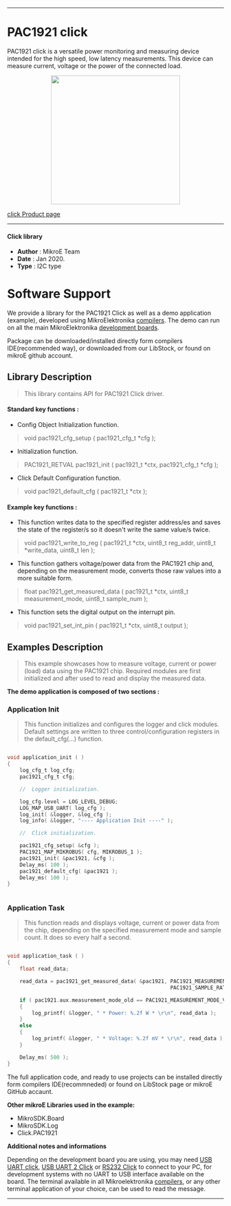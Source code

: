 
---
# PAC1921 click

PAC1921 click is a versatile power monitoring and measuring device intended for the high speed, low latency measurements. This device can measure current, voltage or the power of the connected load.

<p align="center">
  <img src="https://download.mikroe.com/images/click_for_ide/pac1921_click.png" height=300px>
</p>

[click Product page](<https://www.mikroe.com/pac1921-click>)

---

#### Click library 

- **Author**        : MikroE Team
- **Date**          : Jan 2020.
- **Type**          : I2C type

# Software Support

We provide a library for the PAC1921 Click 
as well as a demo application (example), developed using MikroElektronika 
[compilers](https://shop.mikroe.com/compilers). 
The demo can run on all the main MikroElektronika [development boards](https://shop.mikroe.com/development-boards).

Package can be downloaded/installed directly form compilers IDE(recommended way), or downloaded from our LibStock, or found on mikroE github account. 

## Library Description

> This library contains API for PAC1921 Click driver.

#### Standard key functions :

- Config Object Initialization function.
> void pac1921_cfg_setup ( pac1921_cfg_t *cfg ); 
 
- Initialization function.
> PAC1921_RETVAL pac1921_init ( pac1921_t *ctx, pac1921_cfg_t *cfg );

- Click Default Configuration function.
> void pac1921_default_cfg ( pac1921_t *ctx );


#### Example key functions :

- This function writes data to the specified register address/es and saves the 
  state of the register/s so it doesn't write the same value/s twice.
> void pac1921_write_to_reg ( pac1921_t *ctx, uint8_t reg_addr, uint8_t *write_data, uint8_t len );
 
- This function gathers voltage/power data from the PAC1921 chip and, depending
  on the measurement mode, converts those raw values into a more suitable form.
> float pac1921_get_measured_data ( pac1921_t *ctx, uint8_t measurement_mode, uint8_t sample_num );

- This function sets the digital output on the interrupt pin.
> void pac1921_set_int_pin ( pac1921_t *ctx, uint8_t output );

## Examples Description

> This example showcases how to measure voltage, current or power (load) data using the 
  PAC1921 chip. Required modules are first initialized and after used to read and
  display the measured data. 

**The demo application is composed of two sections :**

### Application Init 

> This function initializes and configures the logger and click modules. Default settings
  are written to three control/configuration registers in the default_cfg(...) function. 

```c

void application_init ( )
{
    log_cfg_t log_cfg;
    pac1921_cfg_t cfg;

    //  Logger initialization.

    log_cfg.level = LOG_LEVEL_DEBUG;
    LOG_MAP_USB_UART( log_cfg );
    log_init( &logger, &log_cfg );
    log_info( &logger, "---- Application Init ----" );

    //  Click initialization.

    pac1921_cfg_setup( &cfg );
    PAC1921_MAP_MIKROBUS( cfg, MIKROBUS_1 );
    pac1921_init( &pac1921, &cfg );
    Delay_ms( 100 );
    pac1921_default_cfg( &pac1921 );
    Delay_ms( 100 );
}
  
```

### Application Task

> This function reads and displays voltage, current or power data from the chip, depending
  on the specified measurement mode and sample count. It does so every half a second. 

```c

void application_task ( )
{
    float read_data;

    read_data = pac1921_get_measured_data( &pac1921, PAC1921_MEASUREMENT_MODE_V_BUS_FREE_RUN,
                                                     PAC1921_SAMPLE_RATE_512 );

    if ( pac1921.aux.measurement_mode_old == PAC1921_MEASUREMENT_MODE_V_POWER_FREE_RUN )
    {
        log_printf( &logger, " * Power: %.2f W * \r\n", read_data );
    }
    else
    {
        log_printf( &logger, " * Voltage: %.2f mV * \r\n", read_data );
    }

    Delay_ms( 500 );
} 

```

The full application code, and ready to use projects can be  installed directly form compilers IDE(recommneded) or found on LibStock page or mikroE GitHub accaunt.

**Other mikroE Libraries used in the example:** 

- MikroSDK.Board
- MikroSDK.Log
- Click.PAC1921

**Additional notes and informations**

Depending on the development board you are using, you may need 
[USB UART click](https://shop.mikroe.com/usb-uart-click), 
[USB UART 2 Click](https://shop.mikroe.com/usb-uart-2-click) or 
[RS232 Click](https://shop.mikroe.com/rs232-click) to connect to your PC, for 
development systems with no UART to USB interface available on the board. The 
terminal available in all Mikroelektronika 
[compilers](https://shop.mikroe.com/compilers), or any other terminal application 
of your choice, can be used to read the message.

---
